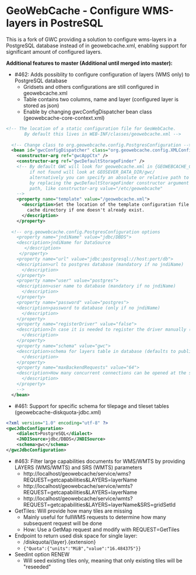 # GeoWebCache - Configure WMS-layers in PostreSQL

This is a fork of GWC providing a solution to configure wms-layers in a PostgreSQL database instead of in geowebcache.xml, enabling support for significant amount of configured layers.

**Additional features to master (Additional until merged into master):**
* #462: Adds possiblity to configure configuration of layers (WMS only) to PostgreSQL database
  * Gridsets and others configurations are still configured in geowebcache.xml
  * Table contains two columns, name and layer (configured layer is stored as json)
  * Enable by changing gwcConfigDispatcher bean class (geowebcache-core-context.xml)
```xml
<!-- The location of a static configuration file for GeoWebCache. 
       By default this lives in WEB-INF/classes/geowebcache.xml -->
       
  <!-- Change class to org.geowebcache.config.PostgresConfiguration -->
  <bean id="gwcConfigDispatcher" class="org.geowebcache.config.XMLConfiguration">
    <constructor-arg ref="gwcAppCtx" />
    <constructor-arg ref="gwcDefaultStorageFinder" />
    <!-- By default GWC will look for geowebcache.xml in {GEOWEBCACHE_CACHE_DIR},
         if not found will look at GEOSEVER_DATA_DIR/gwc/
         alternatively you can specify an absolute or relative path to a directory
         by replacing the gwcDefaultStorageFinder constructor argument above by the directory
         path, like constructor-arg value="/etc/geowebcache"     
    -->
    <property name="template" value="/geowebcache.xml">
      <description>Set the location of the template configuration file to copy over to the
        cache directory if one doesn't already exist.
      </description>
    </property>
    
  <!-- org.geowebcache.config.PostgresConfiguration options
	<property name="jndiName" value="jdbc/DBDS"> 
    <description>jndiName for DataSource 
       </description> 
     </property>
    <property name="url" value="jdbc:postgresql://host:port/db">
    <description>url to postgres database (mandatory if no jndiName)
      </description>
    </property>
    <property name="user" value="postgres">
    <description>user name to database (mandatory if no jndiName)
      </description>
    </property>
    <property name="password" value="postgres">
    <description>password to database (only if no jndiName)
      </description>
    </property>
    <property name="registerDriver" value="false">
    <description>In case it is needed to register the driver manually (e.g. Tomcat) set value to true
      </description>
    </property>
    <property name="schema" value="gwc">
    <description>schema for layers table in database (defaults to public) (must exists) 
      </description>
    </property>
    <property name="maxBackendRequests" value="64">
    <description>How many concurrent connections can be opened at the same time to generate new cached tiles for wms layers (<= 0 = no limit, default=64). When limit is reached a 302 redirect is response of request, redirecting to origin source
      </description>
    </property>
    -->
  </bean>
```
* #461: Support for specific schema for tilepage and tileset tables (geowebcache-diskquota-jdbc.xml)
```xml
<?xml version="1.0" encoding="utf-8" ?> 
<gwcJdbcConfiguration>
    <dialect>PostgreSQL</dialect> 
    <JNDISource>jdbc/DBDS</JNDISource> 
    <schema>gwc</schema> 
</gwcJdbcConfiguration>
```
* #463: Filter large capabilities documents for WMS/WMTS by providing LAYERS (WMS/WMTS) and SRS (WMTS) parameters
  * http://localhost/geowebcache/service/wms?REQUEST=getcapabilities&LAYERS=layerName
  * http://localhost/geowebcache/service/wmts?REQUEST=getcapabilities&LAYERS=layerName
  * http://localhost/geowebcache/service/wmts?REQUEST=getcapabilities&LAYERS=layerName&SRS=gridSetId
* GetTiles: Will provide how many tiles are missing
  * Mainly useful for fullWMS requests to determine how many subsequent request will be done
  * How: Use a GetMap request and modify with REQUEST=GetTiles
* Endpoint to return used disk space for single layer:
  * /diskquota/{layer}.{extension}
  * `{"Quota":{"units":"MiB","value":"16.484375"}}`
* Seedint option RENEW
  * Will seed existing tiles only, meaning that only existing tiles will be "reseeded"
